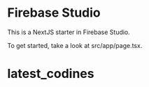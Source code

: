 # Firebase Studio

This is a NextJS starter in Firebase Studio.

To get started, take a look at src/app/page.tsx.
# latest_codines
